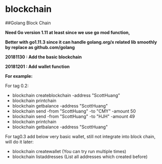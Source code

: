 # blockchain

##Golang Block Chain

**Need Go version 1.11 at least since we use go mod function,**

**Better with go1.11.3 since it can handle golang.org/x related lib smoothly by replace as github.com/golang** 

**20181130 : Add the basic blockchain**

**20181201 : Add wallet function**

**For example:**

For tag 0.2:
- blockchain createblockchain -address "ScottHuang"
- blockchain printchain
- blockchain getbalance -address "ScottHuang"
- blockchain send -from "ScottHuang" -to "CMY" -amount 50
- blockchain send -from "ScottHuang" -to "HJH" -amount 49
- blockchain printchain
- blockchain getbalance -address "ScottHuang"

For tag0.3 add below very basic wallet, still not integrate into block chain, will do it later:
- blockchain createwallet  (You can try run multiple times)
- blockchain listaddresses (List all addresses which created before)
